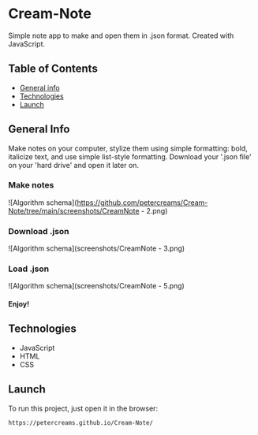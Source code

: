 # Cream-Note
Simple note app to make and open them in .json format. Created with JavaScript.

## Table of Contents
* [General info](#general-info)
* [Technologies](#technologies)
* [Launch](#launch)

## General Info
Make notes on your computer, stylize them using simple formatting: bold, italicize text, and use simple list-style formatting.
Download your '.json file' on your 'hard drive' and open it later on.

### Make notes
![Algorithm schema](https://github.com/petercreams/Cream-Note/tree/main/screenshots/CreamNote - 2.png)

### Download .json
![Algorithm schema](screenshots/CreamNote - 3.png)

### Load .json
![Algorithm schema](screenshots/CreamNote - 5.png)

#### Enjoy!

## Technologies
* JavaScript
* HTML
* CSS 

## Launch
To run this project, just open it in the browser:
```
https://petercreams.github.io/Cream-Note/
```
